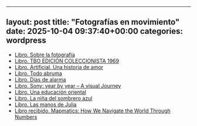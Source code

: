 
---
layout: post
title:  "Fotografías en movimiento"
date:   2025-10-04 09:37:40+00:00
categories: wordpress
---
*  [Libro. Sobre la fotografía](https://fotografiasenmovimiento.wordpress.com/2025/10/04/libro-sobre-la-fotografia/)
*  [Libro. TBO EDICIÓN COLECCIONISTA 1969](https://fotografiasenmovimiento.wordpress.com/2025/09/14/libro-tbo-edicion-coleccionista-1969/)
*  [Libro. Artificial. Una historia de amor](https://fotografiasenmovimiento.wordpress.com/2025/08/23/libro-artificial-una-historia-de-amor/)
*  [Libro. Todo abruma](https://fotografiasenmovimiento.wordpress.com/2025/07/19/libro-todo-abruma/)
*  [Libro. Días de alarma](https://fotografiasenmovimiento.wordpress.com/2025/07/15/libro-dias-de-alarma/)
*  [Libro. Sony: year by year – A visual Journey](https://fotografiasenmovimiento.wordpress.com/2025/07/01/libro-sony-year-by-year-a-visual-journey/)
*  [Libro. Una educación oriental](https://fotografiasenmovimiento.wordpress.com/2025/06/29/libro-una-educacion-oriental/)
*  [Libro. La niña del sombrero azul](https://fotografiasenmovimiento.wordpress.com/2025/06/28/libro-la-nina-del-sombrero-azul/)
*  [Libro. Las manos de Julia](https://fotografiasenmovimiento.wordpress.com/2025/06/27/libro-las-manos-de-julia/)
*  [Libro recibido. Mapmatics: How We Navigate the World Through Numbers](https://fotografiasenmovimiento.wordpress.com/2025/06/13/libro-recibido-mapmatics-how-we-navigate-the-world-through-numbers/)
